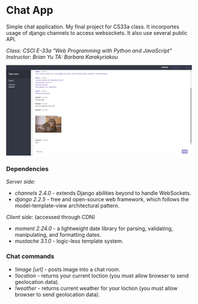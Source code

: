 # Chat App

Simple chat application. My final project for CS33a class. It incorportes usage of django channels to access websockets. It also use several public API.

*Class: CSCI E-33a "Web Programming with Python and JavaScript"*
*Instructor: Brian Yu*
*TA: Barbara Karakyriakou*

![Screenshot](/screen.png "Screenshot")

### Dependencies

*Server side:*

- *channels 2.4.0* - extends Django abilities beyond to handle WebSockets.
- *django 2.2.5* - free and open-source web framework, which follows the model-template-view architectural pattern.

*Client side:* (accessed through CDN)

- *moment 2.24.0* - a lightweight date library for parsing, validating, manipulating, and formatting dates.
- *mustache 3.1.0* - logic-less template system.

### Chat commands

- *!image \[url\]* - posts image into a chat room.
- *!location* - returns your current loction (you must allow browser to send geolocation data).
- *!weather* - returns current weather for your loction (you must allow browser to send geolocation data).